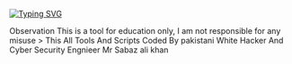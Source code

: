 <a href="https://git.io/typing-svg"><img src="https://readme-typing-svg.demolab.com?font=Fira+Code&pause=1000&color=1AF320&background=FFFEFC00&width=435&lines=Cyber+Security+Hacking+Tools+;Coded+By+Mr+Sabaz+Ali+khan+" alt="Typing SVG" /></a>

Observation This is a tool for education only, I am not responsible for any misuse > This All Tools And Scripts Coded By pakistani White Hacker And Cyber Security Engnieer Mr Sabaz ali khan



